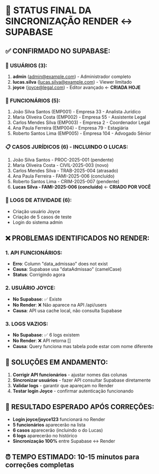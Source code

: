 # 🎯 STATUS FINAL DA SINCRONIZAÇÃO RENDER ↔ SUPABASE

## ✅ CONFIRMADO NO SUPABASE:

### 👥 **USUÁRIOS (3)**:
1. **admin** (admin@example.com) - Administrador completo
2. **lucas.silva** (lucas.silva@example.com) - Viewer limitado  
3. **joyce** (joyce@legal.com) - Editor avançado ← **CRIADA HOJE**

### 💼 **FUNCIONÁRIOS (5)**:
1. João Silva Santos (EMP001) - Empresa 33 - Analista Jurídico
2. Maria Oliveira Costa (EMP002) - Empresa 55 - Assistente Legal
3. Carlos Mendes Silva (EMP003) - Empresa 2 - Coordenador Legal
4. Ana Paula Ferreira (EMP004) - Empresa 79 - Estagiária
5. Roberto Santos Lima (EMP005) - Empresa 104 - Advogado Sênior

### 📋 **CASOS JURÍDICOS (6)** - INCLUINDO O LUCAS:
1. João Silva Santos - PROC-2025-001 (pendente)
2. Maria Oliveira Costa - CIVIL-2025-003 (novo)
3. Carlos Mendes Silva - TRAB-2025-004 (atrasado)
4. Ana Paula Ferreira - FAMI-2025-006 (concluído)
5. Roberto Santos Lima - CRIM-2025-007 (pendente)
6. **Lucas Silva - FAMI-2025-006 (concluído)** ← **CRIADO POR VOCÊ**

### 📝 **LOGS DE ATIVIDADE (6)**:
- Criação usuário Joyce
- Criação de 5 casos de teste
- Login do sistema admin

## ❌ PROBLEMAS IDENTIFICADOS NO RENDER:

### 1. **API FUNCIONÁRIOS**:
- **Erro**: Column "data_admissao" does not exist
- **Causa**: Supabase usa "dataAdmissao" (camelCase)
- **Status**: Corrigindo agora

### 2. **USUÁRIO JOYCE**:
- **No Supabase**: ✅ Existe
- **No Render**: ❌ Não aparece na API /api/users
- **Causa**: API usa cache local, não consulta Supabase

### 3. **LOGS VAZIOS**:
- **No Supabase**: ✅ 6 logs existem
- **No Render**: ❌ API retorna []
- **Causa**: Query funciona mas tabela pode estar com nome diferente

## 🔧 SOLUÇÕES EM ANDAMENTO:

1. **Corrigir API funcionários** - ajustar nomes das colunas
2. **Sincronizar usuários** - fazer API consultar Supabase diretamente
3. **Validar logs** - garantir que apareçam no Render
4. **Testar login Joyce** - confirmar autenticação funcionando

## 🎯 RESULTADO ESPERADO APÓS CORREÇÕES:

- **Login joyce/joyce123** funcionará no Render
- **5 funcionários** aparecerão na lista
- **6 casos** aparecerão (incluindo o do Lucas)
- **6 logs** aparecerão no histórico
- **Sincronização 100%** entre Supabase ↔ Render

## ⏰ TEMPO ESTIMADO: 10-15 minutos para correções completas
